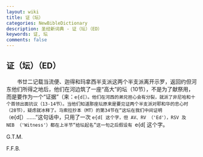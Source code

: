 ```yaml
---
layout: wiki
title: 证（坛）
categories: NewBibleDictionary
description: 圣经新词典 - 证（坛）（ED）
keywords: 证, 坛
comments: false
---
```


## 证（坛）（ED）

　　书廿二记载当流便、迦得和玛拿西半支派这两个半支派离开示罗，返回约但河东他们所得之地后，他们在河边筑了一座“高大”的坛（10节），不是为了献祭用，而是要作为一个“证据”（来：`e{d[）。他们在河西的弟兄担心会有分裂，就派了非尼哈和十个首领出面抗议（13-14节）。当他们知道那座坛原来是要见证两个半支派对耶和华的忠心时（28节），疑虑就冰释了。马索拉抄本（MT）的第34节在“这坛在我们中间证明（`e{d[）……”这句话中，只用了一次 `e{d[ 这个字，但 AV、RV （'Ed'），RSV 及 NEB （'Witness'）都在上半节“给坛起名”这一句之后假设有 `e{d[ 这个字。

G.T.M.

F.F.B.








